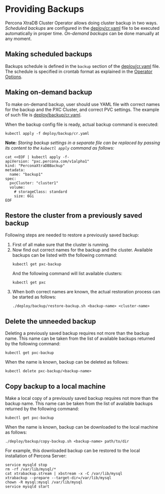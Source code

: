 Providing Backups
==============================================================

Percona XtraDB Cluster Operator allows doing cluster backup in two ways.
*Scheduled backups* are configured in the [deploy/cr.yaml](https://github.com/Percona-Lab/percona-xtradb-cluster-operator/blob/master/deploy/cr.yaml) file to be executed automatically in proper time.
*On-demand backups* can be done manually at any moment.

## Making scheduled backups

Backups schedule is defined in the  ``backup`` section of the [deploy/cr.yaml](https://github.com/Percona-Lab/percona-xtradb-cluster-operator/blob/master/deploy/cr.yaml) file. The schedule is specified in crontab format as explained in the [Operator Options](https://percona-lab.github.io/percona-xtradb-cluster-operator/configure/operator).

## Making on-demand backup

To make on-demand backup, user should use YAML file with correct names for the backup and the PXC Cluster, and correct PVC settings. The example of such file is [deploy/backup/cr.yaml](https://github.com/Percona-Lab/percona-xtradb-cluster-operator/blob/master/deploy/backup/cr.yaml).

When the backup config file is ready, actual backup command is executed:

   ```
   kubectl apply -f deploy/backup/cr.yaml
   ```

**Note:** *Storing backup settings in a separate file can be replaced by passing its content to the `kubectl apply` command as follows:*

   ```
   cat <<EOF | kubectl apply -f-
   apiVersion: "pxc.percona.com/v1alpha1"
   kind: "PerconaXtraDBBackup"
   metadata:
     name: "backup1"
   spec:
     pxcCluster: "cluster1"
     volume:
       # storageClass: standard
       size: 6Gi
   EOF
   ```

## Restore the cluster from a previously saved backup

Following steps are needed to restore a previously saved backup:

1. First of all make sure that the cluster is running.
2. Now find out correct names for the backup and the cluster. Available backups can be listed with the following command:
   ```
   kubectl get pxc-backup
   ```
   And the following command will list available clusters:
   ```
   kubectl get pxc
   ```
4. When both correct names are known, the actual restoration process can be started as follows:
   ```
   ./deploy/backup/restore-backup.sh <backup-name> <cluster-name>
   ```

## Delete the unneeded backup

Deleting a previously saved backup requires not more than the backup name. This name can be taken from the list of available backups returned by the following command:

   ```
   kubectl get pxc-backup
   ```

When the name is known, backup can be deleted as follows:

   ```
   kubectl delete pxc-backup/<backup-name>
   ```

## Copy backup to a local machine

Make a local copy of a previously saved backup requires not more than the backup name. This name can be taken from the list of available backups returned by the following command:

   ```
   kubectl get pxc-backup
   ```

When the name is known, backup can be downloaded to the local machine as follows:

   ```
   ./deploy/backup/copy-backup.sh <backup-name> path/to/dir
   ```

For example, this downloaded backup can be restored to the local installation of Percona Server:

   ```
   service mysqld stop
   rm -rf /var/lib/mysql/*
   cat xtrabackup.stream | xbstream -x -C /var/lib/mysql
   xtrabackup --prepare --target-dir=/var/lib/mysql
   chown -R mysql:mysql /var/lib/mysql
   service mysqld start
   ```
